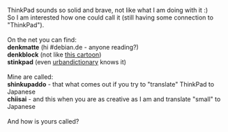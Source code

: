 <html><body><p>ThinkPad sounds so solid and brave, not like what I am doing with it :)<br>
So I am interested how one could call it (still having some connection to "ThinkPad").<br>
<br>
On the net you can find:<br>
<strong>denkmatte</strong> (hi #debian.de - anyone reading?)<br>
<strong>denkblock</strong> (not like <a href="http://www.voelk-design.de/Bilder/cartoons/pages/Denkblock.html" target="_blank">this cartoon</a>)<br>
<strong>stinkpad</strong> (even <a href="http://www.urbandictionary.com/define.php?term=Stinkpad" target="_blank">urbandictionary</a> knows it)<br>
<br>
Mine are called:<br>
<strong>shinkupaddo</strong> - that what comes out if you try to "translate" ThinkPad to Japanese<br>
<strong>chiisai</strong> - and this when you are as creative as I am and translate "small" to Japanese<br>
<br>
And how is yours called?</p></body></html>